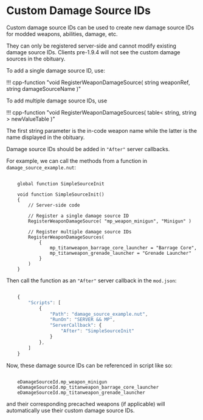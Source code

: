 # Custom Damage Source IDs

Custom damage source IDs can be used to create new damage source IDs for modded weapons, abilities, damage, etc. 

They can only be registered server-side and cannot modify existing damage source IDs. Clients pre-1.9.4 will not see the custom damage sources in the obituary.

To add a single damage source ID, use:

!!! cpp-function "void RegisterWeaponDamageSource( string weaponRef, string damageSourceName )"

To add multiple damage source IDs, use  

!!! cpp-function "void RegisterWeaponDamageSources( table< string, string > newValueTable )"

The first string parameter is the in-code weapon name while the latter is the name displayed in the obituary.

Damage source IDs should be added in ``"After"`` server callbacks.

For example, we can call the methods from a function in ``damage_source_example.nut``:

```squirrel

    global function SimpleSourceInit

    void function SimpleSourceInit()
    {
        // Server-side code

        // Register a single damage source ID
        RegisterWeaponDamageSource( "mp_weapon_minigun", "Minigun" )

        // Register multiple damage source IDs
        RegisterWeaponDamageSources(
            {
                mp_titanweapon_barrage_core_launcher = "Barrage Core",
                mp_titanweapon_grenade_launcher = "Grenade Launcher"
            }
        )
    }
```

Then call the function as an ``"After"`` server callback in the ``mod.json``:

```javascript

    {
        "Scripts": [
            {
                "Path": "damage_source_example.nut",
                "RunOn": "SERVER && MP",
                "ServerCallback": {
                    "After": "SimpleSourceInit"
                }
            },
        ]
    }
```

Now, these damage source IDs can be referenced in script like so:

```squirrel

    eDamageSourceId.mp_weapon_minigun
    eDamageSourceId.mp_titanweapon_barrage_core_launcher
    eDamageSourceId.mp_titanweapon_grenade_launcher
```

and their corresponding precached weapons (if applicable) will automatically use their custom damage source IDs.